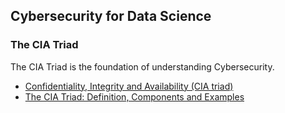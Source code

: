## Cybersecurity for Data Science

### The CIA Triad
The CIA Triad is the foundation of understanding Cybersecurity. 
- [Confidentiality, Integrity and Availability (CIA triad)](https://whatis.techtarget.com/definition/Confidentiality-integrity-and-availability-CIA)
- [The CIA Triad: Definition, Components and Examples](https://www.csoonline.com/article/3519908/the-cia-triad-definition-components-and-examples.html)
